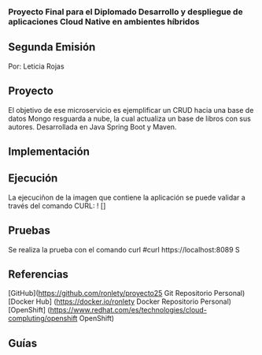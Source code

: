 ### Proyecto Final para el Diplomado Desarrollo y despliegue de aplicaciones Cloud Native en ambientes híbridos
## Segunda Emisión 
Por: Leticia Rojas

## Proyecto
El objetivo de ese microservicio es ejemplificar un CRUD hacia una base de datos Mongo resguarda a nube, la cual actualiza un
base de libros con sus autores. Desarrollada en Java Spring Boot y Maven. 
## Implementación

## Ejecución
La ejecuciñon de la imagen que contiene la aplicación se puede validar a través del comando CURL:
! []
## Pruebas
Se realiza la prueba con el comando curl
#curl https://localhost:8089 
S
## Referencias 

[GitHub](https://github.com/ronlety/proyecto25  Git  Repositorio Personal)
[Docker Hub] (https://docker.io/ronlety Docker  Repositorio Personal)
[OpenShift] (https://www.redhat.com/es/technologies/cloud-compluting/openshift OpenShift)

## Guías

